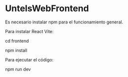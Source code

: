 # UntelsWebFrontend

Es necesario instalar npm para el funcionamiento general.


Para instalar React Vite:


cd frontend


npm install




Para ejecutar el código:


npm run dev
